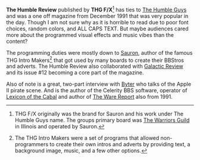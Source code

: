 **The Humble Review** published by **THG F/X**[^1] has ties to [The Humble Guys](/g/the-humble-guys) and was a one off magazine from December 1991 that was very popular in the day. Though I am not sure why as it is horrible to read due to poor font choices, random colors, and ALL CAPS TEXT. But maybe audiences cared more about the programmed visual effects and music vibes than the content?

The programming duties were mostly down to [Sauron](/p/sauron), author of the famous THG Intro Makers[^2] that got used by many boards to create their BBStros and adverts. The Humble Review also collaborated with [Galactic Review](/g/galactic-review) and its issue #12 becoming a core part of the magazine. 

Also of note is a great, two-part interview with [Byter](/p/the-byter) who talks of the Apple II pirate scene. And is the author of the Celerity BBS software, operator of [Lexicon of the Cabal](https://demozoo.org/bbs/6248/) and author of [The Ware Report](/g/the-ware-report) also from 1991.

[^1]: THG F/X originally was the brand for Sauron and his work under The Humble Guys name. The groups primary board was [The Warriors Guild](https://demozoo.org/bbs/4732/) in Illinois and operated by Sauron.
[^2]: The THG Intro Makers were a set of programs that allowed non-programmers to create their own intros and adverts by providing text, a background image, music, and a few other options.